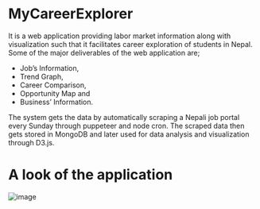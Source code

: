 # MyCareerExplorer

It is a web application providing labor market information along with visualization such that it facilitates career exploration of students in Nepal. 
Some of the major deliverables of the web application are;

* Job’s Information, 
* Trend Graph, 
* Career Comparison, 
* Opportunity Map and 
* Business’ Information. 

The system gets the data by automatically scraping a Nepali job portal every Sunday through puppeteer and node cron. 
The scraped data then gets stored in MongoDB and later used for data analysis and visualization through D3.js.

# A look of the application

![image](https://user-images.githubusercontent.com/55166361/191886211-4dad55d9-3063-44cc-9dca-588555988c7c.png)
